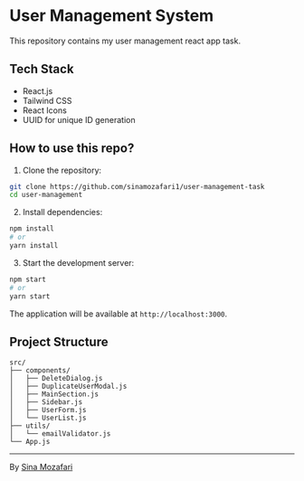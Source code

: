 # User Management System

This repository contains my user management react app task.

## Tech Stack

- React.js
- Tailwind CSS
- React Icons
- UUID for unique ID generation

## How to use this repo?

1. Clone the repository:
```bash
git clone https://github.com/sinamozafari1/user-management-task
cd user-management
```

2. Install dependencies:
```bash
npm install
# or
yarn install
```

3. Start the development server:
```bash
npm start
# or
yarn start
```

The application will be available at `http://localhost:3000`.

## Project Structure

```
src/
├── components/
│   ├── DeleteDialog.js
│   ├── DuplicateUserModal.js
│   ├── MainSection.js
│   ├── Sidebar.js
│   ├── UserForm.js
│   └── UserList.js
├── utils/
│   └── emailValidator.js
└── App.js
```
---

By [Sina Mozafari](https://github.com/sinamozafari1/user-management-task/)
